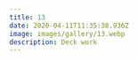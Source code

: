 ```yaml
---
title: 13
date: 2020-04-11T11:35:38.936Z
image: images/gallery/13.webp
description: Deck work
---
```

